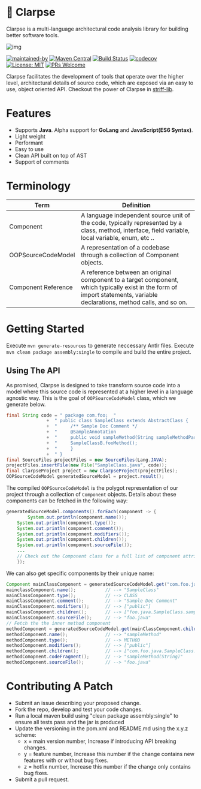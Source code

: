# :rocket: Clarpse 
Clarpse is a multi-language architectural code analysis library for building better software tools.

![img](https://blog.upskillable.com/wp-content/uploads/2019/08/How-our-continuous-code-testing-culture-with-Codacy-helps-us-produce-outstanding-product11.png)

[![maintained-by](https://img.shields.io/badge/Maintained%20by-Hadii%20Technologies-violet.svg)](https://hadii.ca) [![Maven Central](https://maven-badges.herokuapp.com/maven-central/com.github.hadii-tech/clarpse/badge.svg)](https://maven-badges.herokuapp.com/maven-central/com.github.hadii-tech/clarpse) [![Build Status](https://travis-ci.com/hadii-tech/clarpse.svg?branch=master)](https://travis-ci.com/hadii-tech/clarpse) [![codecov](https://codecov.io/gh/hadii-tech/clarpse/branch/master/graph/badge.svg)](https://codecov.io/gh/hadii-tech/clarpse) [![License: MIT](https://img.shields.io/badge/License-MIT-yellow.svg)](https://opensource.org/licenses/MIT) [![PRs Welcome](https://img.shields.io/badge/PRs-welcome-brightgreen.svg?style=flat-square)](http://makeapullrequest.com)

Clarpse facilitates the development of tools that operate over the higher level, architectural details of source code, which are exposed via an easy to use, object oriented API. Checkout the power of Clarpse in [striff-lib](https://github.com/hadii-tech/striff-lib).

# Features

 - Supports **Java**. Alpha support for **GoLang** and **JavaScript(ES6 Syntax)**. 
 - Light weight
 - Performant
 - Easy to use
 - Clean API built on top of AST
 - Support of comments

# Terminology
| Term                 | Definition                                                                                                                                                                  |
|----------------------|-----------------------------------------------------------------------------------------------------------------------------------------------------------------------------|
| Component            | A language independent source unit of the code, typically represented by a class, method, interface, field variable, local variable, enum, etc ..                                                       |
|  OOPSourceCodeModel  |                                                  A representation of a codebase through a collection of Component objects.                                                  |
| Component Reference | A reference between an original component to a target component, which typically exist in the form of import statements, variable declarations, method calls, and so on. |

# Getting Started
Execute `mvn generate-resources` to generate neccessary Antlr files. Execute `mvn clean package assembly:single` to compile and build the entire project.

## Using The API
As promised, Clarpse is designed to take transform source code into a model where this source code is represented at a higher level in a language agnostic way. This is the goal of `OOPSourceCodeModel` class, which we generate below.
```java
final String code = " package com.foo;  "
		       +  " public class SampleClass extends AbstractClass {                                                 "
		       +  "     /** Sample Doc Comment */                                              "
		       +  "     @SampleAnnotation                                                      "
		       +  "     public void sampleMethod(String sampleMethodParam) throws AnException {"   
		       +  "     SampleClassB.fooMethod();
		       +  "     }                                                                      "
		       +  " }                                                                          ";;
final SourceFiles projectFiles = new SourceFiles(Lang.JAVA);
projectFiles.insertFile(new File("SampleClass.java", code));
final ClarpseProject project = new ClarpseProject(projectFiles);
OOPSourceCodeModel generatedSourceModel = project.result();
```
The compiled `OOPSourceCodeModel` is the polygot representation of our project through a collection of `Component` objects. Details about these components can be fetched in the following way:
```java
generatedSourceModel.components().forEach(component -> {
        System.out.println(component.name());
	System.out.println(component.type());           
	System.out.println(component.comment());        
	System.out.println(component.modifiers());      
	System.out.println(component.children());       
	System.out.println(component.sourceFile());
	...
	// Check out the Component class for a full list of component attributes that can be retrieved
    });
```
We can also get specific components by their unique name:
```java
Component mainClassComponent = generatedSourceCodeModel.get("com.foo.java.SampleClass");
mainclassComponent.name();           // --> "SampleClass"
mainClassComponent.type();           // --> CLASS
mainClassComponent.comment();        // --> "Sample Doc Comment"
mainClassComponent.modifiers();      // --> ["public"]
mainClassComponent.children();       // --> ["foo.java.SampleClass.sampleMethod(java.lang.String)"]
mainClassComponent.sourceFile();     // --> "foo.java"
// Fetch the the inner method component
methodComponent = generatedSourceCodeModel.get(mainClassComponent.children().get(0));
methodComponent.name();              // --> "sampleMethod"
methodComponent.type();              // --> METHOD
methodComponent.modifiers();         // --> ["public"]
methodComponent.children();          // --> ["com.foo.java.SampleClass.sampleMethod(String).sampleMethodParam"]
methodComopnent.codeFragment();      // --> "sampleMethod(String)"
methodComponent.sourceFile();        // --> "foo.java"
```
 
# Contributing A Patch

- Submit an issue describing your proposed change.
- Fork the repo, develop and test your code changes.
- Run a local maven build using "clean package assembly:single" to ensure all tests pass and the jar is produced
- Update the versioning in the pom.xml and README.md using the x.y.z scheme:
	- x = main version number, Increase if introducing API breaking changes.
	- y = feature number, Increase this number if the change contains new features with or without bug fixes.
	- z = hotfix number, Increase this number if the change only contains bug fixes.
-  Submit a pull request.


